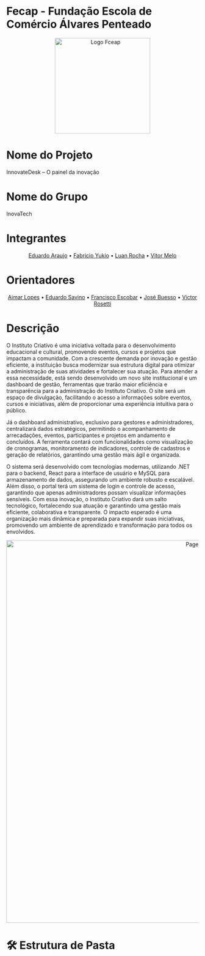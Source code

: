 # Fecap - Fundação Escola de Comércio Álvares Penteado
<p align="center">
    <a href="https://www.fecap.br/" target="_blank">
        <img src="https://github.com/user-attachments/assets/27727ad3-c71d-4bc5-99c5-c8b667173a81" alt="Logo Fceap" width="250"/>
    </a>
</p>

# Nome do Projeto
<p>InnovateDesk – O painel da inovação</p>

# Nome do Grupo
<p>InovaTech </p>


# Integrantes
<div style="text-align: center;">
    <a href="https://www.linkedin.com/in/eduardo-araujo-33a1a2278?utm_source=share&utm_campaign=share_via&utm_content=profile&utm_medium=ios_app" target="_blank">Eduardo Araujo</a> &bull; 
    <a href="https://www.site2.com" target="_blank">Fabricio Yukio</a> &bull; 
    <a href="https://www.linkedin.com/in/luanroccha13?utm_source=share&utm_campaign=share_via&utm_content=profile&utm_medium=android_app" target="_blank">Luan Rocha</a> &bull; 
    <a href="https://www.linkedin.com/in/oficialvitormelo/" target="_blank">Vitor Melo</a>
</div>

# Orientadores
<div style="text-align: center;">
    <a href="https://www.linkedin.com/in/aimarlopes/" target="_blank">Aimar Lopes</a> &bull; 
    <a href="https://www.linkedin.com/in/eduardo-savino-gomes-77833a10/" target="_blank">Eduardo Savino</a> &bull; 
    <a href="https://www.linkedin.com/in/francisco-escobar/" target="_blank">Francisco Escobar</a> &bull; 
    <a href="https://www.linkedin.com/in/jbuesso/" target="_blank">José Buesso</a> &bull;
    <a href="https://www.linkedin.com/in/victorbarq/?originalSubdomain=br" target="_blank">Victor Rosetti</a>
</div>

# Descrição
  <p>O Instituto Criativo é uma iniciativa voltada para o desenvolvimento educacional e cultural, promovendo eventos, cursos e projetos que impactam a comunidade. Com a crescente demanda por inovação e gestão eficiente, a instituição busca modernizar sua estrutura digital para otimizar a administração de suas atividades e fortalecer sua atuação.
Para atender a essa necessidade, está sendo desenvolvido um novo site institucional e um dashboard de gestão, ferramentas que trarão maior eficiência e transparência para a administração do Instituto Criativo. O site será um espaço de divulgação, facilitando o acesso a informações sobre eventos, cursos e iniciativas, além de proporcionar uma experiência intuitiva para o público. </p>
  <p>Já o dashboard administrativo, exclusivo para gestores e administradores, centralizará dados estratégicos, permitindo o acompanhamento de arrecadações, eventos, participantes e projetos em andamento e concluídos. A ferramenta contará com funcionalidades como visualização de cronogramas, monitoramento de indicadores, controle de cadastros e geração de relatórios, garantindo uma gestão mais ágil e organizada.</p>
<p>O sistema será desenvolvido com tecnologias modernas, utilizando .NET para o backend, React para a interface de usuário e MySQL para armazenamento de dados, assegurando um ambiente robusto e escalável. Além disso, o portal terá um sistema de login e controle de acesso, garantindo que apenas administradores possam visualizar informações sensíveis.
Com essa inovação, o Instituto Criativo dará um salto tecnológico, fortalecendo sua atuação e garantindo uma gestão mais eficiente, colaborativa e transparente. O impacto esperado é uma organização mais dinâmica e preparada para expandir suas iniciativas, promovendo um ambiente de aprendizado e transformação para todos os envolvidos.</p>

<p align="center">
 <img src="https://github.com/user-attachments/assets/0040ebea-0fac-49c3-800f-a4504b36dfba" alt="Page Inicial" width="1000"/> </p>

# 🛠 Estrutura de Pasta
